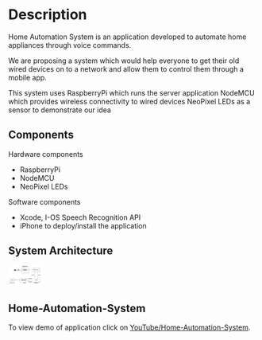 # Description

Home Automation System is an application developed to automate home appliances through voice commands.

We are proposing a system which would help everyone to get their old wired devices on to a network and allow them to control them through a mobile app.

This system uses 
RaspberryPi which runs the server application
NodeMCU which provides wireless connectivity to wired devices
NeoPixel LEDs as a sensor to demonstrate our idea

## Components

Hardware components
-	RaspberryPi
-	NodeMCU
-	NeoPixel LEDs

Software components
-	Xcode, I-OS Speech Recognition API 
-	iPhone to deploy/install the application

## System Architecture
<img src="images/System%20Architecture.png" width = 70>
  
## Home-Automation-System 
To view demo of application click on [YouTube/Home-Automation-System](https://www.youtube.com/watch?v=VtPLDq7by4o).
